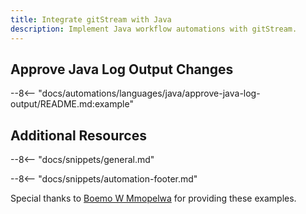 ```yaml
---
title: Integrate gitStream with Java
description: Implement Java workflow automations with gitStream.
---
```


## Approve Java Log Output Changes

--8<-- "docs/automations/languages/java/approve-java-log-output/README.md:example"

## Additional Resources

--8<-- "docs/snippets/general.md"

--8<-- "docs/snippets/automation-footer.md"

Special thanks to [Boemo W Mmopelwa](https://github.com/xTrilton) for providing these examples.
